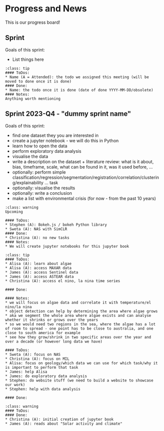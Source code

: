 # Progress and News

This is our progress board!

## Sprint

Goals of this sprint:
* List things here

`````{admonition} YYYY-MM-DD: Science/Coding Catch-Up
:class: tip
#### ToDos:
* Name (A = Attended): the todo we assigned this meeting (will be moved to done once it is done)
#### Done: 
* Name: the todo once it is done (date of done YYYY-MM-DD/obsolete)
#### Notes:
Anything worth mentioning
`````


## Sprint 2023-Q4 - "dummy sprint name"

Goals of this sprint:
* find one dataset they you are interested in
* create a jupyter notebook - we will do this in Python
* learn how to open the data
* perform exploratory data analysis
* visualise the data
* write a description on the dataset + literature review: what is it about, bias, timeframe, scale, what can be found in it, was it used before, ...
* optionally: perform simple classification/regression/segmentation/registration/correlation/clustering/explainability ... task
* optionally: visualise the results
* optionally: write a conclusion
* make a list with environmental crisis (for now - from the past 10 years)



`````{admonition} 2023-10-07: NASA Space Apps Challenge
:class: warning
Upcoming
`````

`````{admonition} 2023-09-30: Coding Catch-Up
#### ToDos:
* Stephen (A): Bokeh.js / bokeh Python library
* Sweta (A): NAS with SimCLR
#### Done:
* Christina (A): no new tasks
#### Notes:
* We will create jupyter notebooks for this jupyter book
`````


`````{admonition} 2023-09-28: Science Catch-Up
:class: tip
#### ToDos:
* Alisa (A): learn about algae
* Alisa (A): access MAXAR data
* James (A): access Sentinel data
* James (A): access ASTEAR data
* Christina (A): access el nino, la nina time series

#### Done:

#### Notes:
* we will focus on algae data and correlate it with temperature/el nino/la nina
* object detection can help by determining the area where algae grows
* aka we segment the whole area where algae exists and can analyse whether it shrinks or grows over the years
* so we would need two regions in the sea, where the algae has a lot of room to spread - one point has to be close to australia, and one close to south america for example
* see how they grow/shrink in two specific areas over the year and over a decade (or however long data we have)
`````

`````{admonition} 2023-09-23: Coding Catch-Up
#### ToDos:
* Sweta (A): focus on NAS
* Christina (A): focus on MIL
* Alisa: focus on geology/which data we can use for which task/why it is important to perform that task
* James: help Alisa
* James: do exploratory data analysis
* Stephen: do website stuff (we need to build a website to showcase our work)
* Stephen: help with data analysis

#### Done:
`````


`````{admonition} 2023-09-20: The start
:class: warning
#### ToDos:
#### Done:
* Christina (A): initial creation of jupyter book
* James (A): reads about "Solar activity and climate"
`````